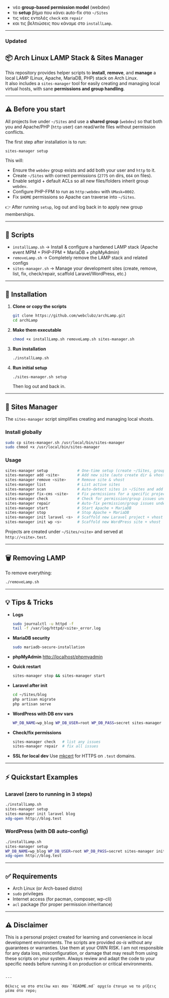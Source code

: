 * νέο **group-based permission model** (webdev)
* το **setup** βήμα που κάνει auto-fix στα `~/Sites`
* τις νέες εντολές `check` και `repair`
* και τις βελτιώσεις που κάναμε στο `installLamp`.

---

### Updated


## 📦 Arch Linux LAMP Stack & Sites Manager

This repository provides helper scripts to **install**, **remove**, and **manage** a local LAMP (Linux, Apache, MariaDB, PHP) stack on Arch Linux.  
It also includes a `sites-manager` tool for easily creating and managing local virtual hosts, with sane **permissions and group handling**.

---

## ⚠️ Before you start

All projects live under `~/Sites` and use a **shared group** (`webdev`) so that both you and Apache/PHP (`http` user) can read/write files without permission conflicts.

The first step after installation is to run:

```bash
sites-manager setup
````

This will:

* Ensure the `webdev` group exists and add both your user and `http` to it.
* Create `~/Sites` with correct permissions (`2775` on dirs, `664` on files).
* Enable setgid + default ACLs so all new files/folders inherit group `webdev`.
* Configure PHP-FPM to run as `http:webdev` with `UMask=0002`.
* Fix `$HOME` permissions so Apache can traverse into `~/Sites`.

👉 After running `setup`, log out and log back in to apply new group memberships.

---

## 📂 Scripts

* `installLamp.sh` → Install & configure a hardened LAMP stack (Apache event MPM + PHP-FPM + MariaDB + phpMyAdmin)
* `removeLamp.sh` → Completely remove the LAMP stack and related configs
* `sites-manager.sh` → Manage your development sites (create, remove, list, fix, check/repair, scaffold Laravel/WordPress, etc.)

---

## 🚀 Installation

1. **Clone or copy the scripts**

   ```bash
   git clone https://github.com/webclubz/archLamp.git
   cd archLamp
   ```

2. **Make them executable**

   ```bash
   chmod +x installLamp.sh removeLamp.sh sites-manager.sh
   ```

3. **Run installation**

   ```bash
   ./installLamp.sh
   ```

4. **Run initial setup**

   ```bash
   ./sites-manager.sh setup
   ```

   Then log out and back in.

---

## 🧰 Sites Manager

The `sites-manager` script simplifies creating and managing local vhosts.

### Install globally

```bash
sudo cp sites-manager.sh /usr/local/bin/sites-manager
sudo chmod +x /usr/local/bin/sites-manager
```

### Usage

```bash
sites-manager setup             # One-time setup (create ~/Sites, groups, ACLs, PHP-FPM config)
sites-manager add <site>        # Add new site (auto create dir & vhost)
sites-manager remove <site>     # Remove site & vhost
sites-manager list              # List active sites
sites-manager scan              # Auto-detect sites in ~/Sites and add vhosts
sites-manager fix-cms <site>    # Fix permissions for a specific project (Laravel/WP/etc.)
sites-manager check             # Check for permission/group issues under ~/Sites
sites-manager repair            # Auto-fix permission/group issues under ~/Sites
sites-manager start             # Start Apache + MariaDB
sites-manager stop              # Stop Apache + MariaDB
sites-manager init laravel <s>  # Scaffold new Laravel project + vhost
sites-manager init wp <s>       # Scaffold new WordPress site + vhost
```

Projects are created under `~/Sites/<site>` and served at `http://<site>.test`.

---

## 🗑 Removing LAMP

To remove everything:

```bash
./removeLamp.sh
```

---

## 💡 Tips & Tricks

* **Logs**

  ```bash
  sudo journalctl -u httpd -f
  tail -f /var/log/httpd/<site>_error.log
  ```

* **MariaDB security**

  ```bash
  sudo mariadb-secure-installation
  ```

* **phpMyAdmin**
  [http://localhost/phpmyadmin](http://localhost/phpmyadmin)

* **Quick restart**

  ```bash
  sites-manager stop && sites-manager start
  ```

* **Laravel after init**

  ```bash
  cd ~/Sites/blog
  php artisan migrate
  php artisan serve
  ```

* **WordPress with DB env vars**

  ```bash
  WP_DB_NAME=wp_blog WP_DB_USER=root WP_DB_PASS=secret sites-manager init wp blog
  ```

* **Check/fix permissions**

  ```bash
  sites-manager check   # list any issues
  sites-manager repair  # fix all issues
  ```

* **SSL for local dev**
  Use [mkcert](https://github.com/FiloSottile/mkcert) for HTTPS on `.test` domains.

---

## ⚡ Quickstart Examples

### Laravel (zero to running in 3 steps)

```bash
./installLamp.sh
sites-manager setup
sites-manager init laravel blog
xdg-open http://blog.test
```

### WordPress (with DB auto-config)

```bash
./installLamp.sh
sites-manager setup
WP_DB_NAME=wp_blog WP_DB_USER=root WP_DB_PASS=secret sites-manager init wp blog
xdg-open http://blog.test
```

---

## ✅ Requirements

* Arch Linux (or Arch-based distro)
* `sudo` privileges
* Internet access (for pacman, composer, wp-cli)
* `acl` package (for proper permission inheritance)

---

## ⚠️ Disclaimer

This is a personal project created for learning and convenience in local development environments.
The scripts are provided *as-is* without any guarantees or warranties. Use them at your OWN RISK.
I am not responsible for any data loss, misconfiguration, or damage that may result from using these scripts on your system.
Always review and adapt the code to your specific needs before running it on production or critical environments.

```

---

Θέλεις να στο στείλω και σαν `README.md` αρχείο έτοιμο να το ρίξεις μέσα στο repo;
```
